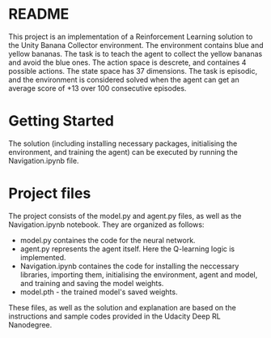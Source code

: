 # README

This project is an implementation of a Reinforcement Learning solution to the Unity Banana Collector environment. The environment contains blue and yellow bananas. The task is to teach the agent to collect the yellow bananas and avoid the blue ones. The action space is descrete, and containes 4 possible actions. The state space has 37 dimensions. The task is episodic, and the environment is considered solved when the agent can get an average score of +13 over 100 consecutive episodes.

# Getting Started

The solution (including installing necessary packages, initialising the environment, and training the agent) can be executed by running the Navigation.ipynb file.

# Project files

The project consists of the model.py and agent.py files, as well as the Navigation.ipynb notebook. They are organized as follows:
* model.py containes the code for the neural network.
* agent.py represents the agent itself. Here the Q-learning logic is implemented. 
* Navigation.ipynb containes the code for installing the neccessary libraries, importing them, initialising the environment, agent and model, and training and saving the model weights.
* model.pth - the trained model's saved weights.

These files, as well as the solution and explanation are based on the instructions and sample codes provided in the Udacity Deep RL Nanodegree.




